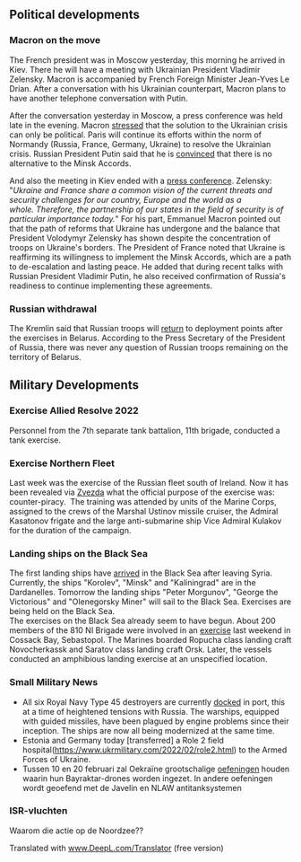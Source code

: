 ## Political developments

### Macron on the move

The French president was in Moscow yesterday, this morning he arrived in Kiev. There he will have a meeting with Ukrainian President Vladimir Zelensky. Macron is accompanied by French Foreign Minister Jean-Yves Le Drian. After a conversation with his Ukrainian counterpart, Macron plans to have another telephone conversation with Putin.

After the conversation yesterday in Moscow, a press conference was held late in the evening. Macron [stressed](https://tass.com/world/1399397) that the solution to the Ukrainian crisis can only be political. Paris will continue its efforts within the norm of Normandy (Russia, France, Germany, Ukraine) to resolve the Ukrainian crisis. Russian President Putin said that he is [convinced](https://tass.com/politics/1399399) that there is no alternative to the Minsk Accords.

And also the meeting in Kiev ended with a [press conference](https://www.president.gov.ua/news/partnerstvo-ukrayini-ta-franciyi-u-sferi-bezpeki-sogodni-may-72761). Zelensky: "_Ukraine and France share a common vision of the current threats and security challenges for our country, Europe and the world as a whole. Therefore, the partnership of our states in the field of security is of particular importance today._" For his part, Emmanuel Macron pointed out that the path of reforms that Ukraine has undergone and the balance that President Volodymyr Zelensky has shown despite the concentration of troops on Ukraine's borders. The President of France noted that Ukraine is reaffirming its willingness to implement the Minsk Accords, which are a path to de-escalation and lasting peace. He added that during recent talks with Russian President Vladimir Putin, he also received confirmation of Russia's readiness to continue implementing these agreements.

### Russian withdrawal

The Kremlin said that Russian troops will [return](https://tvzvezda.ru/news/202228138-vQ7Us.html) to deployment points after the exercises in Belarus. According to the Press Secretary of the President of Russia, there was never any question of Russian troops remaining on the territory of Belarus.

## Military Developments

### Exercise Allied Resolve 2022

Personnel from the 7th separate tank battalion, 11th brigade, conducted a tank exercise.

### Exercise Northern Fleet

Last week was the exercise of the Russian fleet south of Ireland. Now it has been revealed via [Zvezda](https://tvzvezda.ru/news/202228738-C4d4V.html) what the official purpose of the exercise was: counter-piracy.  The training was attended by units of the Marine Corps, assigned to the crews of the Marshal Ustinov missile cruiser, the Admiral Kasatonov frigate and the large anti-submarine ship Vice Admiral Kulakov for the duration of the campaign.

### Landing ships on the Black Sea

The first landing ships have [arrived](https://tvzvezda.ru/news/202228121-nT6PZ.html) in the Black Sea after leaving Syria. Currently, the ships "Korolev", "Minsk" and "Kaliningrad" are in the Dardanelles. Tomorrow the landing ships "Peter Morgunov", "George the Victorious" and "Olenegorsky Miner" will sail to the Black Sea. Exercises are being held on the Black Sea.  
The exercises on the Black Sea already seem to have begun. About 200 members of the 810 NI Brigade were involved in an [exercise](https://russianfleetanalysis.blogspot.com/2022/02/black-sea-fleet-deployments-wk062022.html) last weekend in Cossack Bay, Sebastopol. The Marines boarded Ropucha class landing craft Novocherkassk and Saratov class landing craft Orsk. Later, the vessels conducted an amphibious landing exercise at an unspecified location.

### Small Military News

- All six Royal Navy Type 45 destroyers are currently [docked](https://www.forces.net/news/all-six-royal-navy-destroyers-port-amid-tensions-russia) in port, this at a time of heightened tensions with Russia. The warships, equipped with guided missiles, have been plagued by engine problems since their inception. The ships are now all being modernized at the same time.
- Estonia and Germany today [transferred] a Role 2 field hospital(https://www.ukrmilitary.com/2022/02/role2.html) to the Armed Forces of Ukraine.
- Tussen 10 en 20 februari zal Oekraïne grootschalige [oefeningen](https://www.reuters.com/world/europe/ukraines-army-plans-drills-with-drones-anti-tank-missiles-feb-10-2022-02-08/) houden waarin hun Bayraktar-drones worden ingezet. In andere oefeningen wordt geoefend met de Javelin en NLAW antitanksystemen

### ISR-vluchten

Waarom die actie op de Noordzee??

Translated with www.DeepL.com/Translator (free version)
